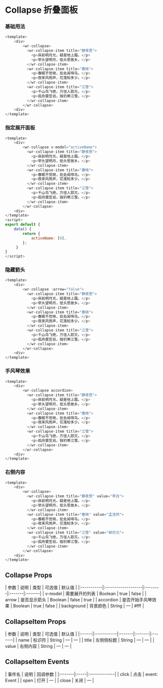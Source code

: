 # Collapse 折叠面板
### 基础用法
```js
<template>
    <div>
        <wr-collapse>
          <wr-collapse-item title="静夜思">
            <p>床前明月光，疑是地上霜。</p>
            <p>举头望明月，低头思故乡。</p>
          </wr-collapse-item>
          <wr-collapse-item title="春晓">
            <p>春眠不觉晓，处处闻啼鸟。</p>
            <p>夜来风雨声，花落知多少。</p>
          </wr-collapse-item>
          <wr-collapse-item title="江雪">
            <p>千山鸟飞绝，万径人踪灭。</p>
            <p>孤舟蓑笠翁，独钓寒江雪。</p>
          </wr-collapse-item>
        </wr-collapse>
    <div>
</template>
```

### 指定展开面板
```js
<template>
    <div>
        <wr-collapse v-model="activeName">
          <wr-collapse-item title="静夜思">
            <p>床前明月光，疑是地上霜。</p>
            <p>举头望明月，低头思故乡。</p>
          </wr-collapse-item>
          <wr-collapse-item title="春晓">
            <p>春眠不觉晓，处处闻啼鸟。</p>
            <p>夜来风雨声，花落知多少。</p>
          </wr-collapse-item>
          <wr-collapse-item title="江雪">
            <p>千山鸟飞绝，万径人踪灭。</p>
            <p>孤舟蓑笠翁，独钓寒江雪。</p>
          </wr-collapse-item>
        </wr-collapse>
    <div>
</template>
<script>
export default {
    data() {
        return {
            activeName: [0],
        };
     }
}
</script>
```

### 隐藏箭头
```js
<template>
    <div>
        <wr-collapse :arrow="false">
          <wr-collapse-item title="静夜思">
            <p>床前明月光，疑是地上霜。</p>
            <p>举头望明月，低头思故乡。</p>
          </wr-collapse-item>
          <wr-collapse-item title="春晓">
            <p>春眠不觉晓，处处闻啼鸟。</p>
            <p>夜来风雨声，花落知多少。</p>
          </wr-collapse-item>
          <wr-collapse-item title="江雪">
            <p>千山鸟飞绝，万径人踪灭。</p>
            <p>孤舟蓑笠翁，独钓寒江雪。</p>
          </wr-collapse-item>
        </wr-collapse>
    <div>
</template>
```


### 手风琴效果
```js
<template>
    <div>
        <wr-collapse accordion>
          <wr-collapse-item title="静夜思">
            <p>床前明月光，疑是地上霜。</p>
            <p>举头望明月，低头思故乡。</p>
          </wr-collapse-item>
          <wr-collapse-item title="春晓">
            <p>春眠不觉晓，处处闻啼鸟。</p>
            <p>夜来风雨声，花落知多少。</p>
          </wr-collapse-item>
          <wr-collapse-item title="江雪">
            <p>千山鸟飞绝，万径人踪灭。</p>
            <p>孤舟蓑笠翁，独钓寒江雪。</p>
          </wr-collapse-item>
        </wr-collapse>
    <div>
</template>
```

### 右侧内容
```js
<template>
    <div>
        <wr-collapse>
          <wr-collapse-item title="静夜思" value="李白">
            <p>床前明月光，疑是地上霜。</p>
            <p>举头望明月，低头思故乡。</p>
          </wr-collapse-item>
          <wr-collapse-item title="春晓" value="孟浩然">
            <p>春眠不觉晓，处处闻啼鸟。</p>
            <p>夜来风雨声，花落知多少。</p>
          </wr-collapse-item>
          <wr-collapse-item title="江雪" value="柳宗元">
            <p>千山鸟飞绝，万径人踪灭。</p>
            <p>孤舟蓑笠翁，独钓寒江雪。</p>
          </wr-collapse-item>
        </wr-collapse>
    <div>
</template>
```

##  Collapse Props

<md-table-warp>
| 参数       | 说明               | 类型    | 可选值 | 默认值 |
|:-----------|:-------------------|:--------|:-------|:-------|
| v-model    | 需要展开的列表     | Boolean | true   | false  |
| arrow      | 是否显示箭头       | Boolean | false  | true   |
| accordion  | 是否开始手风琴效果 | Boolean | true   | false  |
| background | 背景颜色           | String  | —      | #fff   |
                                
</md-table-warp>

##  CollapseItem Props

<md-table-warp>
| 参数  | 说明       | 类型   | 可选值 | 默认值 |
|:------|:-----------|:-------|:-------|:-------|
| name  | 标识符     | String | —      | —      |
| title | 左侧侧标题 | String | —      | —      |
| value | 右侧内容   | String | —      | —      |
                                
</md-table-warp>

## CollapseItem Events

<md-table-warp> 
| 事件名 | 说明 | 回调参数     |
|:-------|:-----|:-------------|
| click  | 点击 | event: Event |
| open   | 打开 | —            |
| close  | 关闭 | —            |
</md-table-warp>